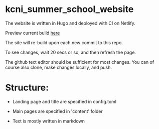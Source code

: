 # kcni_summer_school_website

The website is written in Hugo and deployed with CI on Netlify. 

Preview current build [here](https://serene-hopper-213c9e.netlify.com/)

The site will re-build upon each new commit to this repo. 

To see changes, wait 20 secs or so, and then refresh the page. 

The github text editor should be sufficient for most changes. You can of course also clone, make changes locally, and push. 


# Structure: 

- Landing page and title are specified in config.toml

- Main pages are specified in 'content' folder

- Text is mostly written in markdown



